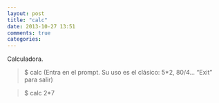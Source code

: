 ```yaml
---
layout: post
title: "calc"
date: 2013-10-27 13:51
comments: true
categories: 
---
```

Calculadora.

>$ calc (Entra en el prompt. Su uso es el clásico: 5*2, 80/4... “Exit” para salir)

>$ calc 2*7

